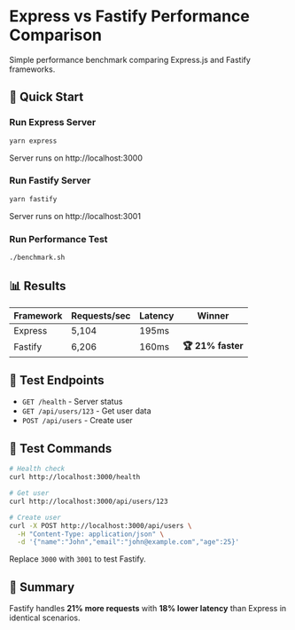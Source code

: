 # Express vs Fastify Performance Comparison

Simple performance benchmark comparing Express.js and Fastify frameworks.

## 🚀 Quick Start

### Run Express Server
```bash
yarn express
```
Server runs on http://localhost:3000

### Run Fastify Server
```bash
yarn fastify
```
Server runs on http://localhost:3001

### Run Performance Test
```bash
./benchmark.sh
```

## 📊 Results

| Framework | Requests/sec | Latency | Winner |
|-----------|-------------|---------|---------|
| Express   | 5,104       | 195ms   |         |
| Fastify   | 6,206       | 160ms   | **🏆 21% faster** |

## 🔧 Test Endpoints

- `GET /health` - Server status
- `GET /api/users/123` - Get user data
- `POST /api/users` - Create user

## 📝 Test Commands

```bash
# Health check
curl http://localhost:3000/health

# Get user
curl http://localhost:3000/api/users/123

# Create user
curl -X POST http://localhost:3000/api/users \
  -H "Content-Type: application/json" \
  -d '{"name":"John","email":"john@example.com","age":25}'
```

Replace `3000` with `3001` to test Fastify.

## 🎯 Summary

Fastify handles **21% more requests** with **18% lower latency** than Express in identical scenarios.
